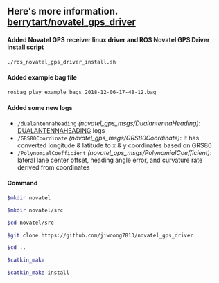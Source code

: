 Here's more information.
[berrytart/novatel_gps_driver](https://github.com/berrytart/novatel_gps_driver)
----------

#### Added Novatel GPS receiver linux driver and ROS Novatel GPS Driver install script

```bash
./ros_novatel_gps_driver_install.sh
```

#### Added example bag file
```bash
rosbag play example_bags_2018-12-06-17-48-12.bag
```

#### Added some new logs

- `/dualantennaheading` *(novatel_gps_msgs/DualantennaHeading)*: [DUALANTENNAHEADING](https://docs.novatel.com/OEM7/Content/Logs/DUALANTENNAHEADING.htm) logs
- `/GRS80Coordinate` *(novatel_gps_msgs/GRS80Coordinate)*: It has converted longitude & latitude to x & y coordinates based on GRS80
- `/PolynomialCoefficient` *(novatel_gps_msgs/PolynomialCoefficient)*: lateral lane center offset, heading angle error, and curvature rate derived from coordinates

#### Command

```bash
$mkdir novatel
```
```bash
$mkdir novatel/src
```
```bash
$cd novatel/src
```
```bash
$git clone https://github.com/jiwoong7813/novatel_gps_driver
```
```bash
$cd ..
```
```bash
$catkin_make
```
```bash
$catkin_make install
```

